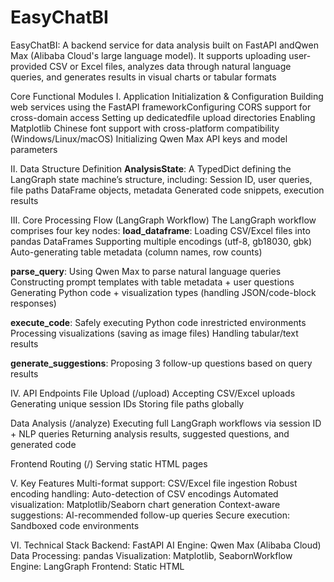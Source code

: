 # EasyChatBI
EasyChatBI: A backend service for data analysis built on ​FastAPI​ and ​Qwen Max​ (Alibaba Cloud's large language model). It supports uploading user-provided CSV or Excel files, analyzes data through ​natural language queries, and generates results in visual charts or tabular formats

Core Functional Modules​
​I. Application Initialization & Configuration​
Building web services using the ​FastAPI framework​
Configuring ​CORS support​ for cross-domain access
Setting up dedicated ​file upload directories​
Enabling ​Matplotlib Chinese font support​ with cross-platform compatibility (Windows/Linux/macOS)
Initializing ​Qwen Max API keys​ and model parameters

​II. Data Structure Definition​
​**AnalysisState**: A TypedDict defining the LangGraph state machine’s structure, including:
Session ID, user queries, file paths
DataFrame objects, metadata
Generated code snippets, execution results

​III. Core Processing Flow (LangGraph Workflow)​​
The LangGraph workflow comprises four key nodes:
​**load_dataframe**:
Loading CSV/Excel files into ​pandas DataFrames​
Supporting multiple encodings (utf-8, gb18030, gbk)
Auto-generating table metadata (column names, row counts)

​**parse_query**:
Using ​Qwen Max​ to parse natural language queries
Constructing prompt templates with table metadata + user questions
Generating ​Python code​ + ​visualization types​ (handling JSON/code-block responses)

​**execute_code**:
Safely executing Python code in ​restricted environments​
Processing visualizations (saving as image files)
Handling tabular/text results

​**generate_suggestions**:
Proposing ​3 follow-up questions​ based on query results

​IV. API Endpoints​
​File Upload (/upload)​​
Accepting CSV/Excel uploads
Generating unique ​session IDs​
Storing file paths globally

​Data Analysis (/analyze)​​
Executing full LangGraph workflows via session ID + NLP queries
Returning analysis results, suggested questions, and generated code

​Frontend Routing (/)​​
Serving static HTML pages

​V. Key Features​
​Multi-format support: CSV/Excel file ingestion
​Robust encoding handling: Auto-detection of CSV encodings
​Automated visualization: Matplotlib/Seaborn chart generation
​Context-aware suggestions: AI-recommended follow-up queries
​Secure execution: Sandboxed code environments

​VI. Technical Stack​
​Backend: FastAPI
​AI Engine: Qwen Max (Alibaba Cloud)
​Data Processing: pandas
​Visualization: Matplotlib, Seaborn
​Workflow Engine: LangGraph
​Frontend: Static HTML
